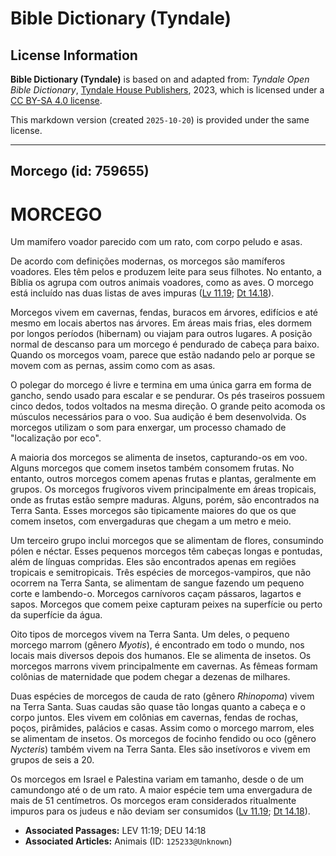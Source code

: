 # Bible Dictionary (Tyndale)

## License Information

**Bible Dictionary (Tyndale)** is based on and adapted from: _Tyndale Open Bible Dictionary_, [Tyndale House Publishers](https://tyndaleopenresources.com/), 2023, which is licensed under a [CC BY-SA 4.0 license](https://creativecommons.org/licenses/by-sa/4.0/legalcode.en).

This markdown version (created `2025-10-20`) is provided under the same license.



--------------------------------

## Morcego (id: 759655)

MORCEGO
=======

Um mamífero voador parecido com um rato, com corpo peludo e asas.

De acordo com definições modernas, os morcegos são mamíferos voadores. Eles têm pelos e produzem leite para seus filhotes. No entanto, a Bíblia os agrupa com outros animais voadores, como as aves. O morcego está incluído nas duas listas de aves impuras ([Lv 11\.19](https://ref.ly/Lev11:19); [Dt 14\.18](https://ref.ly/Deut14:18)).

Morcegos vivem em cavernas, fendas, buracos em árvores, edifícios e até mesmo em locais abertos nas árvores. Em áreas mais frias, eles dormem por longos períodos (hibernam) ou viajam para outros lugares. A posição normal de descanso para um morcego é pendurado de cabeça para baixo. Quando os morcegos voam, parece que estão nadando pelo ar porque se movem com as pernas, assim como com as asas.

O polegar do morcego é livre e termina em uma única garra em forma de gancho, sendo usado para escalar e se pendurar. Os pés traseiros possuem cinco dedos, todos voltados na mesma direção. O grande peito acomoda os músculos necessários para o voo. Sua audição é bem desenvolvida. Os morcegos utilizam o som para enxergar, um processo chamado de "localização por eco".

A maioria dos morcegos se alimenta de insetos, capturando\-os em voo. Alguns morcegos que comem insetos também consomem frutas. No entanto, outros morcegos comem apenas frutas e plantas, geralmente em grupos. Os morcegos frugívoros vivem principalmente em áreas tropicais, onde as frutas estão sempre maduras. Alguns, porém, são encontrados na Terra Santa. Esses morcegos são tipicamente maiores do que os que comem insetos, com envergaduras que chegam a um metro e meio.

Um terceiro grupo inclui morcegos que se alimentam de flores, consumindo pólen e néctar. Esses pequenos morcegos têm cabeças longas e pontudas, além de línguas compridas. Eles são encontrados apenas em regiões tropicais e semitropicais. Três espécies de morcegos\-vampiros, que não ocorrem na Terra Santa, se alimentam de sangue fazendo um pequeno corte e lambendo\-o. Morcegos carnívoros caçam pássaros, lagartos e sapos. Morcegos que comem peixe capturam peixes na superfície ou perto da superfície da água.

Oito tipos de morcegos vivem na Terra Santa. Um deles, o pequeno morcego marrom (gênero *Myotis*), é encontrado em todo o mundo, nos locais mais diversos depois dos humanos. Ele se alimenta de insetos. Os morcegos marrons vivem principalmente em cavernas. As fêmeas formam colônias de maternidade que podem chegar a dezenas de milhares.

Duas espécies de morcegos de cauda de rato (gênero *Rhinopoma*) vivem na Terra Santa. Suas caudas são quase tão longas quanto a cabeça e o corpo juntos. Eles vivem em colônias em cavernas, fendas de rochas, poços, pirâmides, palácios e casas. Assim como o morcego marrom, eles se alimentam de insetos. Os morcegos de focinho fendido ou oco (gênero *Nycteris*) também vivem na Terra Santa. Eles são insetívoros e vivem em grupos de seis a 20\.

Os morcegos em Israel e Palestina variam em tamanho, desde o de um camundongo até o de um rato. A maior espécie tem uma envergadura de mais de 51 centímetros. Os morcegos eram considerados ritualmente impuros para os judeus e não deviam ser consumidos ([Lv 11\.19](https://ref.ly/Lev11:19); [Dt 14\.18](https://ref.ly/Deut14:18)).

* **Associated Passages:** LEV 11:19; DEU 14:18
* **Associated Articles:** Animais (ID: `125233@Unknown`)

